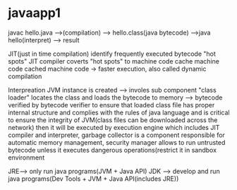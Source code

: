 # javaapp1

javac hello.java -->(compilation) --> hello.class(java bytecode) -->java hello(interpret) --> result

JIT(just in time compilation)
identify frequently executed bytecode "hot spots"
JIT compiler coverts "hot spots" to machine code
cache machine code
cached machine code -> faster execution, also called dynamic compilation

Interpreation 
JVM instance is created --> involes sub component "class loader" locates the class and loads the bytecode to memory --> bytecode verified by bytecode verifier to ensure that loaded class file has proper internal structure and complies with the rules of java language and is critical to ensure the integrity of JVM(class files can be downloaded across the network) then it will be executed by execution engine which includes JIT compiler and interpreter, garbage collector is a component responsible for automatic memory management, security manager allows to run untrusted bytecode unless it executes dangerous operations(restrict it in sandbox environment

JRE--> only run java programs(JVM + Java API)
JDK --> develop and run java programs(Dev Tools + JVM + Java API(includes JRE))